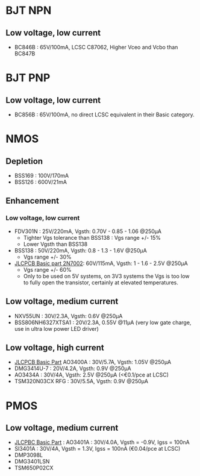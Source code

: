 # BJT NPN
## Low voltage, low current
* BC846B : 65V/100mA, LCSC C87062, Higher Vceo and Vcbo than BC847B

# BJT PNP
## Low voltage, low current
* BC856B : 65V/100mA, no direct LCSC equivalent in their Basic category.

# NMOS
## Depletion
* BSS169 : 100V/170mA
* BSS126 : 600V/21mA

## Enhancement
### Low voltage, low current
* FDV301N : 25V/220mA, Vgsth: 0.70V - 0.85 - 1.06 @250µA
  * Tighter Vgs tolerance than BSS138 : Vgs range +/- 15%
  * Lower Vgsth than BSS138
* BSS138 : 50V/220mA, Vgsth: 0.8 - 1.3 - 1.6V @250µA
  * Vgs range +/- 30%
* [JLCPCB Basic part 2N7002](https://lcsc.com/product-detail/MOSFETs_Jiangsu-Changjing-Electronics-Technology-Co.%2C-Ltd.-Jiangsu-Changjing-Electronics-Technology-Co.%2C-Ltd.-2N7002_C8545.html): 60V/115mA, Vgsth: 1 - 1.6 - 2.5V @250µA
  * Vgs range +/- 60%
  * Only to be used on 5V systems, on 3V3 systems the Vgs is too low to fully open the transistor, certainly at elevated temperatures.

## Low voltage, medium current
* NXV55UN : 30V/2.3A, Vgsth: 0.6V @250µA
* BSS806NH6327XTSA1 : 20V/2.3A, 0.55V @11µA (very low gate charge, use in ultra low power LED driver)

## Low voltage, high current
* [JLCPCB Basic Part](https://www.lcsc.com/product-detail/MOSFETs_Alpha-%26-Omega-Semicon-Alpha-%26-Omega-Semicon-AO3400A_C20917.html) AO3400A : 30V/5.7A, Vgsth: 1.05V @250µA
* DMG3414U-7 : 20V/4.2A, Vgsth: 0.9V @250µA
* AO3434A : 30V/4A, Vgsth: 2.5V @250µA (<€0.1/pce at LCSC)
* TSM320N03CX RFG : 30V/5.5A, Vgsth: 0.9V @250µA

# PMOS
## Low voltage, medium current
* [JLCPBC Basic Part](https://www.lcsc.com/product-detail/MOSFETs_LRC-LRC-LBSS84LT1G_C8492.html) : AO3401A : 30V/4.0A, Vgsth = -0.9V, Igss = 100nA
* SI3401A : 30V/4A, Vgsth = 1.3V, Igss = 100nA (€0.04/pce at LCSC)
* DMP3098L
* DMG3401LSN
* TSM650P02CX
